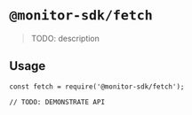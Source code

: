 # `@monitor-sdk/fetch`

> TODO: description

## Usage

```
const fetch = require('@monitor-sdk/fetch');

// TODO: DEMONSTRATE API
```
